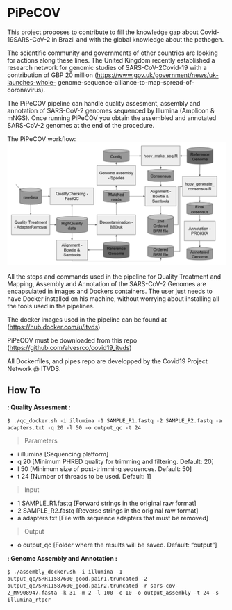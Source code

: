 # PiPeCOV
This project proposes to contribute to fill the knowledge gap about Covid-19SARS-CoV-2 in Brazil and with the global knowledge about the pathogen. 

The scientific community and governments of other countries are looking for actions along these lines. The United Kingdom recently established a research network for genomic studies of SARS-CoV-2Covid-19 with a contribution of GBP 20 million (https://www.gov.uk/government/news/uk-launches-whole- genome-sequence-alliance-to-map-spread-of-coronavirus).

The PiPeCOV pipeline can handle quality assesment, assembly and annotation of SARS-CoV-2 genomes sequenced by Illumina (Amplicon & mNGS). Once running PiPeCOV you obtain the assembled and annotated SARS-CoV-2 genomes at the end of the procedure.

The PiPeCOV workflow:
![Screenshot](pipecov.png)

All the steps and commands used in the pipeline for Quality Treatment and Mapping, Assembly and Annotation of the SARS-CoV-2 Genomes are encapsulated in images and Dockers containers. The user just needs to have Docker installed on his machine, without worrying about installing all the tools used in the pipelines.

The docker images used in the pipeline can be found at (https://hub.docker.com/u/itvds)

PiPeCOV must be downloaded from this repo (https://github.com/alvesrco/covid19_itvds)

All Dockerfiles, and pipes repo are developped by the Covid19 Project Network @ ITVDS.

## How To

**: Quality Assesment :**
```
$ ./qc_docker.sh -i illumina -1 SAMPLE_R1.fastq -2 SAMPLE_R2.fastq -a adapters.txt -q 20 -l 50 -o output_qc -t 24
```
> Parameters
- i illumina		[Sequencing platform]
- q 20		[Minimum PHRED quality for trimming and filtering. Default: 20]
- l 50		[Minimum size of post-trimming sequences. Default: 50]
- t 24		[Number of threads to be used. Default: 1]
> Input
- 1 SAMPLE_R1.fastq	[Forward strings in the original raw format]
- 2 SAMPLE_R2.fastq	[Reverse strings in the original raw format]
- a adapters.txt		[File with sequence adapters that must be removed]
> Output
- o output_qc		[Folder where the results will be saved. Default: “output”]

**: Genome Assembly and Annotation :**
```
$ ./assembly_docker.sh -i illumina -1 output_qc/SRR11587600_good.pair1.truncated -2 output_qc/SRR11587600_good.pair2.truncated -r sars-cov-2_MN908947.fasta -k 31 -m 2 -l 100 -c 10 -o output_assembly -t 24 -s illumina_rtpcr
```

